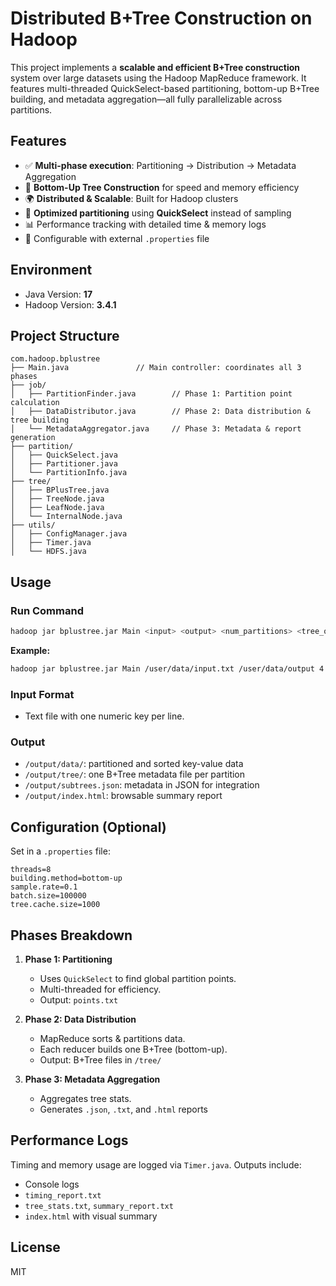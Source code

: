 # Distributed B+Tree Construction on Hadoop

This project implements a **scalable and efficient B+Tree construction** system over large datasets using the Hadoop MapReduce framework. It features multi-threaded QuickSelect-based partitioning, bottom-up B+Tree building, and metadata aggregation—all fully parallelizable across partitions.

## Features

* ✅ **Multi-phase execution**: Partitioning → Distribution → Metadata Aggregation
* 🚀 **Bottom-Up Tree Construction** for speed and memory efficiency
* 🌍 **Distributed & Scalable**: Built for Hadoop clusters
* 🧠 **Optimized partitioning** using **QuickSelect** instead of sampling
* 📊 Performance tracking with detailed time & memory logs
* 🔧 Configurable with external `.properties` file

## Environment

* Java Version: **17**
* Hadoop Version: **3.4.1**

## Project Structure

```
com.hadoop.bplustree
├── Main.java               // Main controller: coordinates all 3 phases
├── job/
│   ├── PartitionFinder.java        // Phase 1: Partition point calculation
│   ├── DataDistributor.java        // Phase 2: Data distribution & tree building
│   └── MetadataAggregator.java     // Phase 3: Metadata & report generation
├── partition/
│   ├── QuickSelect.java
│   ├── Partitioner.java
│   └── PartitionInfo.java
├── tree/
│   ├── BPlusTree.java
│   ├── TreeNode.java
│   ├── LeafNode.java
│   └── InternalNode.java
├── utils/
│   ├── ConfigManager.java
│   ├── Timer.java
│   └── HDFS.java
```

## Usage

### Run Command

```bash
hadoop jar bplustree.jar Main <input> <output> <num_partitions> <tree_order> [config.properties]
```

**Example:**

```bash
hadoop jar bplustree.jar Main /user/data/input.txt /user/data/output 4 100 config.properties
```

### Input Format

* Text file with one numeric key per line.

### Output

* `/output/data/`: partitioned and sorted key-value data
* `/output/tree/`: one B+Tree metadata file per partition
* `/output/subtrees.json`: metadata in JSON for integration
* `/output/index.html`: browsable summary report

## Configuration (Optional)

Set in a `.properties` file:

```properties
threads=8
building.method=bottom-up
sample.rate=0.1
batch.size=100000
tree.cache.size=1000
```

## Phases Breakdown

1. **Phase 1: Partitioning**

   * Uses `QuickSelect` to find global partition points.
   * Multi-threaded for efficiency.
   * Output: `points.txt`

2. **Phase 2: Data Distribution**

   * MapReduce sorts & partitions data.
   * Each reducer builds one B+Tree (bottom-up).
   * Output: B+Tree files in `/tree/`

3. **Phase 3: Metadata Aggregation**

   * Aggregates tree stats.
   * Generates `.json`, `.txt`, and `.html` reports

## Performance Logs

Timing and memory usage are logged via `Timer.java`. Outputs include:

* Console logs
* `timing_report.txt`
* `tree_stats.txt`, `summary_report.txt`
* `index.html` with visual summary

## License

MIT

